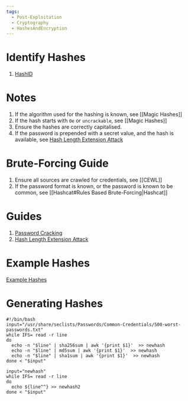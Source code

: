 ```yaml
---
tags:
  - Post-Exploitation
  - Cryptography
  - HashesAndEncryption
---
```


# Identify Hashes

1. [HashID](https://www.kali.org/tools/hashid/)

# Notes

1. If the algorithm used for the hashing is known, see [[Magic Hashes]]
2. If the hash starts with `0e` or `uncrackable`, see [[Magic Hashes]]
3. Ensure the hashes are correctly capitalised.
4. If the password is prepended with a secret value, and the hash is available, see [Hash Length Extension Attack](https://blog.skullsecurity.org/2012/everything-you-need-to-know-about-hash-length-extension-attacks)

# Brute-Forcing Guide

1. Ensure all sources are crawled for credentials, see [[CEWL]]
2. If the password format is known, or the password is known to be common, see [[Hashcat#Rules Based Brute-Forcing|Hashcat]]
# Guides

1. [Password Cracking](https://guide.offsecnewbie.com/password-cracking)
2. [Hash Length Extension Attack](https://blog.skullsecurity.org/2012/everything-you-need-to-know-about-hash-length-extension-attacks)
# Example Hashes

[Example Hashes](https://hashcat.net/wiki/doku.php?id=example_hashes)



# Generating Hashes

```
#!/bin/bash
input="/usr/share/seclists/Passwords/Common-Credentials/500-worst-passwords.txt"
while IFS= read -r line
do
  echo -n "$line" | sha256sum | awk '{print $1}'  >> newhash
  echo -n "$line" | md5sum | awk '{print $1}'  >> newhash
  echo -n "$line" | sha1sum | awk '{print $1}'  >> newhash
done < "$input"

input="newhash"
while IFS= read -r line
do
  echo ${line^^} >> newhash2
done < "$input"
```